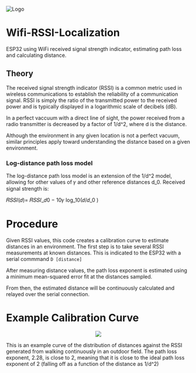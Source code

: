![Logo](https://github.com/bradleeharr/WifiLocalization/assets/56418392/8cb5f33a-9a25-401a-9928-c0c1f65e7816)

# Wifi-RSSI-Localization
 ESP32 using WiFi received signal strength indicator, estimating path loss and calculating distance.


## Theory
The received signal strength indicator (RSSI) is a common metric used in wireless communications to establish the reliability of a communication signal. RSSI is simply the ratio of the transmitted power to the received power and is typically displayed in a logarithmic scale of decibels (dB). 

In a perfect vaccuum with a direct line of sight, the power received from a radio transmitter is decreased by a factor of 1/d^2, where d is the distance.


Although the environment in any given location is not a perfect vacuum, similar principles apply toward understanding the distance based on a given environment.

### Log-distance path loss model
The log-distance path loss model is an extension of the 1/d^2 model, allowing for other values of 𝛾 and other reference distances d_0.
Received signal strength is:

𝑅𝑆𝑆𝐼(𝑑)= 𝑅𝑆𝑆𝐼_𝑑0  − 10𝛾 log_10⁡(𝑑/𝑑_0 )



# Procedure
Given RSSI values, this code creates a calibration curve to estimate distances in an environment.
The first step is to take several RSSI measurements at known distances. This is indicated to the ESP32 with a serial commmand `D [distance]`

After measuring distance values, the path loss exponent is estimated using a minimum mean-squared error fit at the distances sampled.

From then, the estimated distance will be continuously calculated and relayed over the serial connection.



# Example Calibration Curve

<p align="center"><img src="https://github.com/bradleeharr/Wifi-RSSI-Localization/assets/56418392/1f3f3bc3-36aa-49be-9e50-a50c54f34a5f"> </p>
This is an example curve of the distribution of distances against the RSSI generated from walking continuously in an outdoor field. The path loss exponent, 2.28, is close to 2, meaning that it is close to the ideal path loss exponent of 2 (falling off as a function of the distance as 1/d^2)


